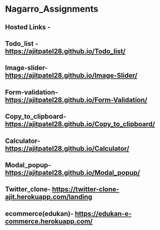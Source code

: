 # Nagarro_Assignments


## Hosted Links -

## Todo_list - https://ajitpatel28.github.io/Todo_list/

## Image-slider- https://ajitpatel28.github.io/Image-Slider/

## Form-validation- https://ajitpatel28.github.io/Form-Validation/

## Copy_to_clipboard- https://ajitpatel28.github.io/Copy_to_clipboard/

## Calculator- https://ajitpatel28.github.io/Calculator/

## Modal_popup- https://ajitpatel28.github.io/Modal_popup/

## Twitter_clone- https://twitter-clone-ajit.herokuapp.com/landing

## ecommerce(edukan)- https://edukan-e-commerce.herokuapp.com/
